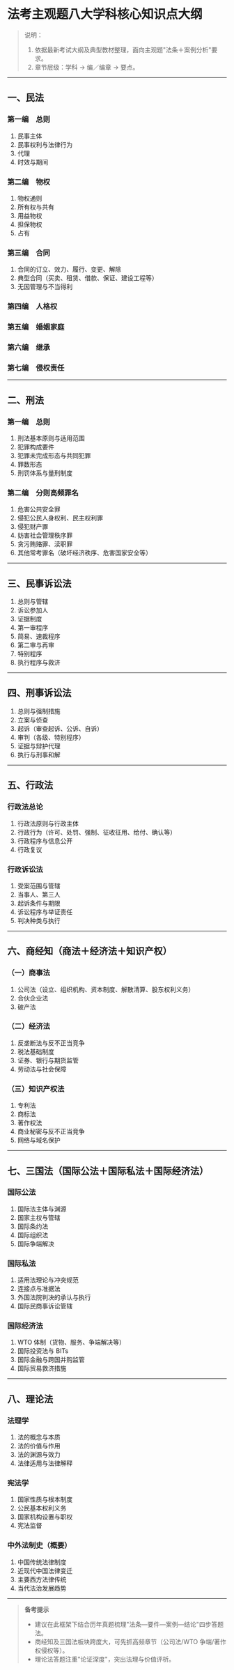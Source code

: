 # 法考主观题八大学科核心知识点大纲

> 说明：  
> 1. 依据最新考试大纲及典型教材整理，面向主观题"法条＋案例分析"要求。  
> 2. 章节层级：学科 → 编／编章 → 要点。

---

## 一、民法  

### 第一编　总则  
1. 民事主体  
2. 民事权利与法律行为  
3. 代理  
4. 时效与期间  

### 第二编　物权  
1. 物权通则  
2. 所有权与共有  
3. 用益物权  
4. 担保物权  
5. 占有  

### 第三编　合同  
1. 合同的订立、效力、履行、变更、解除  
2. 典型合同（买卖、租赁、借款、保证、建设工程等）  
3. 无因管理与不当得利  

### 第四编　人格权  

### 第五编　婚姻家庭  

### 第六编　继承  

### 第七编　侵权责任  

---

## 二、刑法  

### 第一编　总则  
1. 刑法基本原则与适用范围  
2. 犯罪构成要件  
3. 犯罪未完成形态与共同犯罪  
4. 罪数形态  
5. 刑罚体系与量刑制度  

### 第二编　分则高频罪名  
1. 危害公共安全罪  
2. 侵犯公民人身权利、民主权利罪  
3. 侵犯财产罪  
4. 妨害社会管理秩序罪  
5. 贪污贿赂罪、渎职罪  
6. 其他常考罪名（破坏经济秩序、危害国家安全等）  

---

## 三、民事诉讼法  

1. 总则与管辖  
2. 诉讼参加人  
3. 证据制度  
4. 第一审程序  
5. 简易、速裁程序  
6. 第二审与再审  
7. 特别程序  
8. 执行程序与救济  

---

## 四、刑事诉讼法  

1. 总则与强制措施  
2. 立案与侦查  
3. 起诉（审查起诉、公诉、自诉）  
4. 审判（各级、特别程序）  
5. 证据与辩护代理  
6. 执行与刑事和解  

---

## 五、行政法  

### 行政法总论  
1. 行政法原则与行政主体  
2. 行政行为（许可、处罚、强制、征收征用、给付、确认等）  
3. 行政程序与信息公开  
4. 行政复议  

### 行政诉讼法  
1. 受案范围与管辖  
2. 当事人、第三人  
3. 起诉条件与期限  
4. 诉讼程序与举证责任  
5. 判决种类与执行  

---

## 六、商经知（商法＋经济法＋知识产权）  

### （一）商事法  
1. 公司法（设立、组织机构、资本制度、解散清算、股东权利义务）  
2. 合伙企业法  
3. 破产法  

### （二）经济法  
1. 反垄断法与反不正当竞争  
2. 税法基础制度  
3. 证券、银行与期货监管  
4. 劳动法与社会保障  

### （三）知识产权法  
1. 专利法  
2. 商标法  
3. 著作权法  
4. 商业秘密与反不正当竞争  
5. 网络与域名保护  

---

## 七、三国法（国际公法＋国际私法＋国际经济法）  

### 国际公法  
1. 国际法主体与渊源  
2. 国家主权与管辖  
3. 国际条约法  
4. 国际组织法  
5. 国际争端解决  

### 国际私法  
1. 适用法理论与冲突规范  
2. 连接点与准据法  
3. 外国法院判决的承认与执行  
4. 国际民商事诉讼管辖  

### 国际经济法  
1. WTO 体制（货物、服务、争端解决等）  
2. 国际投资法与 BITs  
3. 国际金融与跨国并购监管  
4. 国际贸易救济措施  

---

## 八、理论法  

### 法理学  
1. 法的概念与本质  
2. 法的价值与作用  
3. 法的渊源与效力  
4. 法律适用与法律解释  

### 宪法学  
1. 国家性质与根本制度  
2. 公民基本权利义务  
3. 国家机构设置与职权  
4. 宪法监督  

### 中外法制史（概要）  
1. 中国传统法律制度  
2. 近现代中国法律变迁  
3. 主要西方法律传统  
4. 当代法治发展趋势  

---

> **备考提示**  
> - 建议在此框架下结合历年真题梳理"法条—要件—案例—结论"四步答题法。  
> - 商经知及三国法板块跨度大，可先抓高频章节（公司法/WTO 争端/著作权侵权等）。  
> - 理论法答题注重"论证深度"，突出法理与价值评析。  